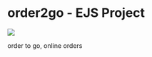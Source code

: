 # order2go - EJS Project

![](https://github.com/aimanskie/order2go/blob/main/EJS%20Order2go.gif)

order to go, online orders
